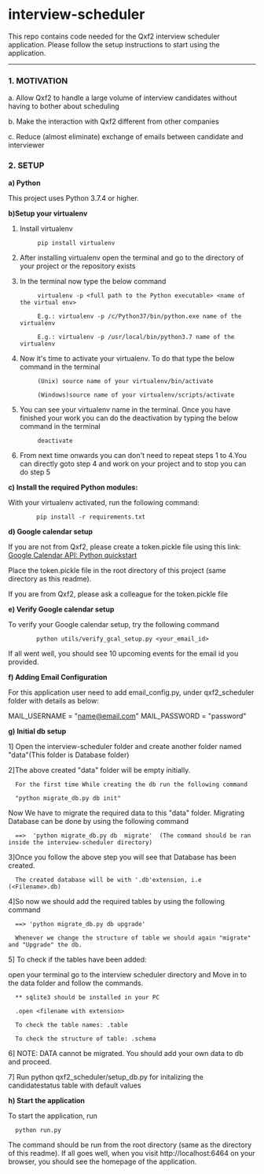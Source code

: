 # interview-scheduler
This repo contains code needed for the Qxf2 interview scheduler application. Please follow the setup instructions to start using the application.

----

### 1. MOTIVATION


a. Allow Qxf2 to handle a large volume of interview candidates without having to bother about scheduling

b. Make the interaction with Qxf2 different from other companies

c. Reduce (almost eliminate) exchange of emails between candidate and interviewer


### 2. SETUP

__a) Python__

This project uses Python 3.7.4 or higher.


__b)Setup your virtualenv__

1. Install virtualenv

            pip install virtualenv

2. After installing virtualenv open the terminal and go to the directory of your project or the repository exists

3. In the terminal now type the below command


            virtualenv -p <full path to the Python executable> <name of the virtual env>

            E.g.: virtualenv -p /c/Python37/bin/python.exe name of the virtualenv

            E.g.: virtualenv -p /usr/local/bin/python3.7 name of the virtualenv

4. Now it's time to activate your virtualenv. To do that type the below command in the terminal

            (Unix) source name of your virtualenv/bin/activate

            (Windows)source name of your virtualenv/scripts/activate

5. You can see your virtualenv name in the terminal. Once you have finished your work you can do the deactivation by typing the below command in the terminal

            deactivate

6. From next time onwards you can don't need to repeat steps 1 to 4.You can directly goto step 4 and work on your project and to stop you can do step 5


__c) Install the required Python modules:__

With your virtualenv activated, run the following command:

            pip install -r requirements.txt


__d) Google calendar setup__

If you are not from Qxf2, please create a token.pickle file using this link: [Google Calendar API: Python quickstart](https://developers.google.com/calendar/quickstart/python)

Place the token.pickle file in the root directory of this project (same directory as this readme).


If you are from Qxf2, please ask a colleague for the token.pickle file


__e) Verify Google calendar setup__

To verify your Google calendar setup, try the following command

            python utils/verify_gcal_setup.py <your_email_id>

If all went well, you should see 10 upcoming events for the email id you provided.


__f) Adding Email Configuration__

For this application user need to add email_config.py, under qxf2_scheduler folder with details as below:

MAIL_USERNAME = "name@email.com"
MAIL_PASSWORD = "password"


__g) Initial db setup__

1] Open the interview-scheduler folder and create another folder named "data"(This folder is Database folder)

2]The above created "data" folder will be empty initially.

      For the first time While creating the db run the following command

      "python migrate_db.py db init"

Now We have to migrate the required data to this "data" folder. Migrating Database can be done by using the following command

      ==>  'python migrate_db.py db  migrate'  (The command should be ran inside the interview-scheduler directory)

3]Once you follow the above step you will see that Database has been created.

      The created database will be with '.db'extension, i.e (<Filename>.db)

4]So now we should add the required tables by using the following command

      ==> 'python migrate_db.py db upgrade'

      Whenever we change the structure of table we should again "migrate" and "Upgrade" the db.

5] To check if the tables have been added:

open your terminal go to the interview scheduler directory and  Move in to the data folder and follow the commands.

      ** sqlite3 should be installed in your PC

      .open <filename with extension>

      To check the table names: .table

      To check the structure of table: .schema

6] NOTE: DATA cannot be migrated. You should add your own data to db and proceed.

7] Run python qxf2_scheduler/setup_db.py for initalizing the candidatestatus table with default values



__h) Start the application__

To start the application, run

      python run.py

The command should be run from the root directory (same as the directory of this readme). If all goes well, when you visit http://localhost:6464 on your browser, you should see the homepage of the application.


